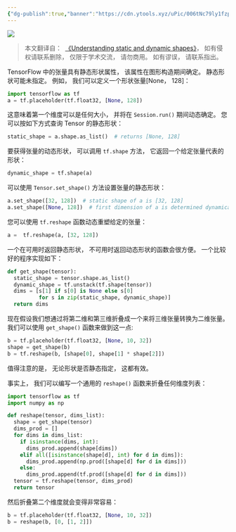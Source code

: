 ```yaml
---
{"dg-publish":true,"banner":"https://cdn.ytools.xyz/uPic/006tNc79ly1fzpym7tmc9j30u00gwjrj.jpg","permalink":"/外文翻译/EffectiveTensorFlow/02. 理解静态和动态形状/","dgPassFrontmatter":true}
---
```


![](https://cdn.ytools.xyz/uPic/006tNc79ly1fzpym7tmc9j30u00gwjrj.jpg)

> 本文翻译自：  [《Understanding static and dynamic shapes》](https://github.com/vahidk/EffectiveTensorflow#shapes)， 如有侵权请联系删除， 仅限于学术交流， 请勿商用。 如有谬误， 请联系指出。

TensorFlow 中的张量具有静态形状属性， 该属性在图形构造期间确定。 静态形状可能未指定。 例如， 我们可以定义一个形状张量[None， 128]：

```python
import tensorflow as tf
a = tf.placeholder(tf.float32, [None, 128])
```

这意味着第一个维度可以是任何大小， 并将在 `Session.run()` 期间动态确定。 您可以按如下方式查询 Tensor 的静态形状：

```python
static_shape = a.shape.as_list()  # returns [None, 128]
```

要获得张量的动态形状， 可以调用 `tf.shape` 方法， 它返回一个给定张量代表的形状：

```python
dynamic_shape = tf.shape(a)
```

可以使用 `Tensor.set_shape()` 方法设置张量的静态形状：

```python
a.set_shape([32, 128])  # static shape of a is [32, 128]
a.set_shape([None, 128])  # first dimension of a is determined dynamically
```

您可以使用 `tf.reshape` 函数动态重塑给定的张量：

```python
a =  tf.reshape(a, [32, 128])
```

一个在可用时返回静态形状， 不可用时返回动态形状的函数会很方便。 一个比较好的程序实现如下：

```python
def get_shape(tensor):
  static_shape = tensor.shape.as_list()
  dynamic_shape = tf.unstack(tf.shape(tensor))
  dims = [s[1] if s[0] is None else s[0]
          for s in zip(static_shape, dynamic_shape)]
  return dims
```

现在假设我们想通过将第二维和第三维折叠成一个来将三维张量转换为二维张量。 我们可以使用 `get_shape()` 函数来做到这一点:

```python
b = tf.placeholder(tf.float32, [None, 10, 32])
shape = get_shape(b)
b = tf.reshape(b, [shape[0], shape[1] * shape[2]])
```

值得注意的是， 无论形状是否静态指定， 这都有效。

事实上， 我们可以编写一个通用的 `reshape()` 函数来折叠任何维度列表：

```python
import tensorflow as tf
import numpy as np

def reshape(tensor, dims_list):
  shape = get_shape(tensor)
  dims_prod = []
  for dims in dims_list:
    if isinstance(dims, int):
      dims_prod.append(shape[dims])
    elif all([isinstance(shape[d], int) for d in dims]):
      dims_prod.append(np.prod([shape[d] for d in dims]))
    else:
      dims_prod.append(tf.prod([shape[d] for d in dims]))
  tensor = tf.reshape(tensor, dims_prod)
  return tensor
```

然后折叠第二个维度就会变得非常容易：

```python
b = tf.placeholder(tf.float32, [None, 10, 32])
b = reshape(b, [0, [1, 2]])
```
